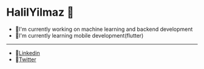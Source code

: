# HalilYilmaz 👋

- 🚀I'm currently working on machine learning and backend development
- 🚀I'm currently learning mobile development(flutter)
---
- 🚀[Linkedin](https://www.linkedin.com/feed/)
- 🚀[Twitter]()
